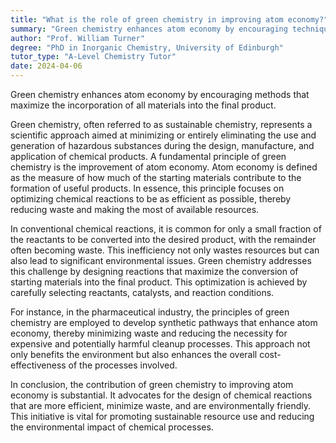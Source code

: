 ```yaml
---
title: "What is the role of green chemistry in improving atom economy?"
summary: "Green chemistry enhances atom economy by encouraging techniques that maximize the use of all materials in the final product, leading to more efficient and sustainable chemical processes."
author: "Prof. William Turner"
degree: "PhD in Inorganic Chemistry, University of Edinburgh"
tutor_type: "A-Level Chemistry Tutor"
date: 2024-04-06
---
```


Green chemistry enhances atom economy by encouraging methods that maximize the incorporation of all materials into the final product.

Green chemistry, often referred to as sustainable chemistry, represents a scientific approach aimed at minimizing or entirely eliminating the use and generation of hazardous substances during the design, manufacture, and application of chemical products. A fundamental principle of green chemistry is the improvement of atom economy. Atom economy is defined as the measure of how much of the starting materials contribute to the formation of useful products. In essence, this principle focuses on optimizing chemical reactions to be as efficient as possible, thereby reducing waste and making the most of available resources.

In conventional chemical reactions, it is common for only a small fraction of the reactants to be converted into the desired product, with the remainder often becoming waste. This inefficiency not only wastes resources but can also lead to significant environmental issues. Green chemistry addresses this challenge by designing reactions that maximize the conversion of starting materials into the final product. This optimization is achieved by carefully selecting reactants, catalysts, and reaction conditions.

For instance, in the pharmaceutical industry, the principles of green chemistry are employed to develop synthetic pathways that enhance atom economy, thereby minimizing waste and reducing the necessity for expensive and potentially harmful cleanup processes. This approach not only benefits the environment but also enhances the overall cost-effectiveness of the processes involved.

In conclusion, the contribution of green chemistry to improving atom economy is substantial. It advocates for the design of chemical reactions that are more efficient, minimize waste, and are environmentally friendly. This initiative is vital for promoting sustainable resource use and reducing the environmental impact of chemical processes.
    
